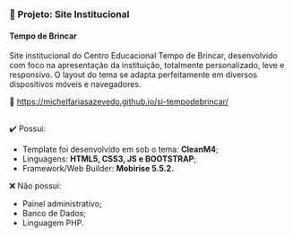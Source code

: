 ### 📂 Projeto: Site Institucional
#### Tempo de Brincar
Site institucional do Centro Educacional Tempo de Brincar, desenvolvido com foco na apresentação da instituição, totalmente personalizado, leve e responsivo.
O layout do tema se adapta perfeitamente em diversos dispositivos móveis e navegadores.

🔗 https://michelfariasazevedo.github.io/si-tempodebrincar/
##

✔️ Possui:
- Template foi desenvolvido em sob o tema: <strong>CleanM4</strong>;
- Linguagens: <strong>HTML5, CSS3, JS e BOOTSTRAP</strong>;
- Framework/Web Builder: <strong>Mobirise 5.5.2.</strong>

❌ Não possui:
- Painel administrativo;
- Banco de Dados;
- Linguagem PHP.
